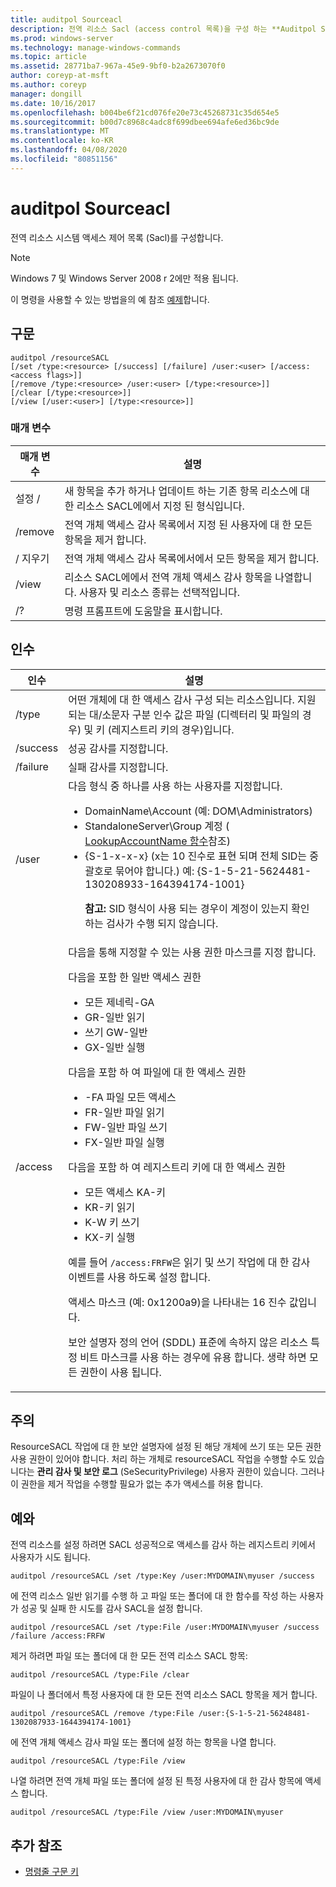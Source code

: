 ```yaml
---
title: auditpol Sourceacl
description: 전역 리소스 Sacl (access control 목록)을 구성 하는 **Auditpol Sourceacl**에 대 한 Windows 명령 항목입니다.
ms.prod: windows-server
ms.technology: manage-windows-commands
ms.topic: article
ms.assetid: 28771ba7-967a-45e9-9bf0-b2a2673070f0
author: coreyp-at-msft
ms.author: coreyp
manager: dongill
ms.date: 10/16/2017
ms.openlocfilehash: b004be6f21cd076fe20e73c45268731c35d654e5
ms.sourcegitcommit: b00d7c8968c4adc8f699dbee694afe6ed36bc9de
ms.translationtype: MT
ms.contentlocale: ko-KR
ms.lasthandoff: 04/08/2020
ms.locfileid: "80851156"
---
```

# <a name="auditpol-resourcesacl"></a>auditpol Sourceacl

전역 리소스 시스템 액세스 제어 목록 (Sacl)를 구성합니다.

> [!NOTE]
> Windows 7 및 Windows Server 2008 r 2에만 적용 됩니다.

이 명령을 사용할 수 있는 방법을의 예 참조 [예제](#BKMK_Examples)합니다.

## <a name="syntax"></a>구문

```
auditpol /resourceSACL
[/set /type:<resource> [/success] [/failure] /user:<user> [/access:<access flags>]]
[/remove /type:<resource> /user:<user> [/type:<resource>]]
[/clear [/type:<resource>]]
[/view [/user:<user>] [/type:<resource>]]
```

### <a name="parameters"></a>매개 변수

| 매개 변수 | 설명 |
| --------- | ----------- |
| 설정 / | 새 항목을 추가 하거나 업데이트 하는 기존 항목 리소스에 대 한 리소스 SACL에에서 지정 된 형식입니다. |
| /remove | 전역 개체 액세스 감사 목록에서 지정 된 사용자에 대 한 모든 항목을 제거 합니다. |
| / 지우기 | 전역 개체 액세스 감사 목록에서에서 모든 항목을 제거 합니다.|
| /view | 리소스 SACL에에서 전역 개체 액세스 감사 항목을 나열합니다. 사용자 및 리소스 종류는 선택적입니다. |
| /? | 명령 프롬프트에 도움말을 표시합니다. |

## <a name="arguments"></a>인수

| 인수 | 설명 |
| -------- | ----------- | 
| /type | 어떤 개체에 대 한 액세스 감사 구성 되는 리소스입니다. 지원 되는 대/소문자 구분 인수 값은 파일 (디렉터리 및 파일의 경우) 및 키 (레지스트리 키의 경우)입니다. |
| /success | 성공 감사를 지정합니다. |
| /failure | 실패 감사를 지정합니다. |
| /user | 다음 형식 중 하나를 사용 하는 사용자를 지정합니다.<ul><li> DomainName\Account (예: DOM\Administrators)</li><li>StandaloneServer\Group 계정 ( [LookupAccountName 함수](https://msdn.microsoft.com/library/windows/desktop/aa379159(v=vs.85).aspx)참조)</li><li>{S-1-x-x-x} (x는 10 진수로 표현 되며 전체 SID는 중괄호로 묶어야 합니다.) 예: {S-1-5-21-5624481-130208933-164394174-1001}<p>**참고:** SID 형식이 사용 되는 경우이 계정이 있는지 확인 하는 검사가 수행 되지 않습니다.</li></ul> |
| /access | 다음을 통해 지정할 수 있는 사용 권한 마스크를 지정 합니다.<p>다음을 포함 한 일반 액세스 권한<ul><li>모든 제네릭-GA</li><li>GR-일반 읽기</li><li>쓰기 GW-일반</li><li>GX-일반 실행</li></ul><p>다음을 포함 하 여 파일에 대 한 액세스 권한<ul><li>-FA 파일 모든 액세스</li><li>FR-일반 파일 읽기</li><li>FW-일반 파일 쓰기</li><li>FX-일반 파일 실행</li></ul><p>다음을 포함 하 여 레지스트리 키에 대 한 액세스 권한<ul><li>모든 액세스 KA-키</li><li>KR-키 읽기</li><li>K-W 키 쓰기</li><li>KX-키 실행</li></ul><p>예를 들어 `/access:FRFW`은 읽기 및 쓰기 작업에 대 한 감사 이벤트를 사용 하도록 설정 합니다.<p>액세스 마스크 (예: 0x1200a9)을 나타내는 16 진수 값입니다.<p>    보안 설명자 정의 언어 (SDDL) 표준에 속하지 않은 리소스 특정 비트 마스크를 사용 하는 경우에 유용 합니다. 생략 하면 모든 권한이 사용 됩니다. |

## <a name="remarks"></a>주의

ResourceSACL 작업에 대 한 보안 설명자에 설정 된 해당 개체에 쓰기 또는 모든 권한 사용 권한이 있어야 합니다. 처리 하는 개체로 resourceSACL 작업을 수행할 수도 있습니다는 **관리 감사 및 보안 로그** (SeSecurityPrivilege) 사용자 권한이 있습니다. 그러나이 권한을 제거 작업을 수행할 필요가 없는 추가 액세스를 허용 합니다.

## <a name="examples"></a><a name=BKMK_Examples></a>예와

전역 리소스를 설정 하려면 SACL 성공적으로 액세스를 감사 하는 레지스트리 키에서 사용자가 시도 됩니다.

```
auditpol /resourceSACL /set /type:Key /user:MYDOMAIN\myuser /success
```

에 전역 리소스 일반 읽기를 수행 하 고 파일 또는 폴더에 대 한 함수를 작성 하는 사용자가 성공 및 실패 한 시도를 감사 SACL을 설정 합니다.

```
auditpol /resourceSACL /set /type:File /user:MYDOMAIN\myuser /success /failure /access:FRFW
```

제거 하려면 파일 또는 폴더에 대 한 모든 전역 리소스 SACL 항목:

```
auditpol /resourceSACL /type:File /clear
```

파일이 나 폴더에서 특정 사용자에 대 한 모든 전역 리소스 SACL 항목을 제거 합니다.

```
auditpol /resourceSACL /remove /type:File /user:{S-1-5-21-56248481-1302087933-1644394174-1001}
```

에 전역 개체 액세스 감사 파일 또는 폴더에 설정 하는 항목을 나열 합니다.

```
auditpol /resourceSACL /type:File /view
```

나열 하려면 전역 개체 파일 또는 폴더에 설정 된 특정 사용자에 대 한 감사 항목에 액세스 합니다.

```
auditpol /resourceSACL /type:File /view /user:MYDOMAIN\myuser
```

## <a name="additional-references"></a>추가 참조

- [명령줄 구문 키](command-line-syntax-key.md)